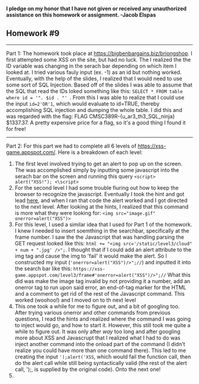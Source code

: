 <b>I pledge on my honor that I have not given or received any unauthorized assistance on this homework or assignment. -Jacob Elspas</b>

<h2>Homework #9</h2>
  
---
Part 1: 
The homework took place at https://bigbenbargains.biz/briongshop. I first attempted some XSS on the site, but had no luck. The I realized the the ID variable was changing in the serach bar depending on which item I looked at. I tried various fauly input (ex. -1) as an id but nothing worked. Eventually, with the help of the slides, I realized that I would need to use some sort of SQL Injection. Based off of the slides I was able to assume that the SQL that read the IDs loked something like this: `SELECT * FROM table where id = '". $id . "'
`. From this I was able to realize that I could use the input `id=2'OR'1`, which would evaluate to id=TRUE, thereby accomplishing SQL injection and dumping the whole table. I did this and was reqarded with the flag: FLAG CMSC389R-{u_ar3_th3_SQL_ninja} $1337.37. A pretty expensive price for a flag, so it's a good thing I found it for free!

---

Part 2:
For this part we had to complete all 6 levels of https://xss-game.appspot.com/. Here is a breakdown of each level:

1. The first level involved trying to get an alert to pop up on the screen. The was accomplished simply by inputting some javascript into the serach bar on the screen and running this query `<script> alert("XSS!"); <\script>`
2. For the second level I had some trouble fiuring out how to keep the browser to recognize the javascript. Eventually I took the hint and got lead [here](https://www.owasp.org/index.php/XSS_Filter_Evasion_Cheat_Sheet#IMG_onerror_and_javascript_alert_encode), and when I ran that code the alert worked and I got directed to the next level. After looking at the hints, I realized that this command is more what they were looking for: `<img src="image.gif" onerror=alert("XSS")>`
3. For this level, I used a similar idea that I used for Part 1 of the homework. I knew I needed to insert soemthing in the searchbar, specifically at the frame number. I saw the the Javascript that was handling parsing the GET request looked like this: `html += "<img src='/static/level3/cloud" + num + ".jpg' />";`. I thought that if I could add an alert attribute to the img tag and cause the img to 'fail' it would make the alert. So I constructed my input (`'onerror=alert("XSS")/>";//`) and inputted it into the search bar like this: `https://xss-game.appspot.com/level3/frame#'onerror=alert("XSS")/>";//` What this did was make the image tag invalid by not providing it a number, add an onerror tag to run upon said error, an end-of-tag marker for the HTML and a comment to get rid of the rest of the Javascript command. This worked (woohoo!) and I moved on to th next level
4. This one took a while for me to figure out, and a bit of googling too. After trying various onerror and other commands from previous questions, I read the hints and realized where the command I was going to inject would go, and how to start it. However, this still took me quite a while to figure out. It was only after _way_ too long and after googling more about XSS and Javascrupt that I realized what I had to do was inject another command into the onload part of the command (I didn't realize you could have more than one command there). This led to me creating the input `');alert('XSS`, which would fail the function call, then do the alert call while still being syntactically valid (the rest of the alert call, ');, is supplied by the original code). Onto the next one!
5.
